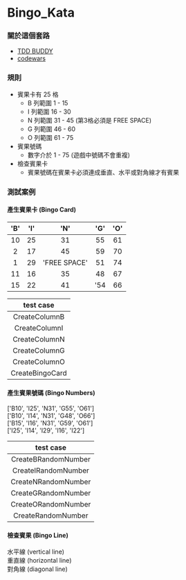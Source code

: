 # Bingo_Kata
### 關於這個套路
- [TDD BUDDY](https://www.tddbuddy.com/katas/bingo.html)
- [codewars](https://www.codewars.com/kata/566d5e2e57d8fae53c00000c)

### 規則
- 賓果卡有 25 格
  - B 列範圍 1 - 15 
  - I 列範圍 16 - 30
  - N 列範圍 31 - 45 (第3格必須是 FREE SPACE)
  - G 列範圍 46 - 60
  - O 列範圍 61 - 75
- 賓果號碼
  - 數字介於 1 - 75 (遊戲中號碼不會重複)
- 檢查賓果卡
  - 賓果號碼在賓果卡必須連成垂直、水平或對角線才有賓果

### 測試案例
#### 產生賓果卡 (Bingo Card)
| 'B' | 'I' | 'N' | 'G' | 'O' |
| :----: | :----: | :----: | :----: | :----: |
| 10 | 25 | 31 | 55 | 61 |
| 2 | 17 | 45 | 59 | 70 |
| 1 | 29 | 'FREE SPACE' | 51 | 74 |
| 11 | 16 | 35 | 48 | 67 |
| 15 | 22 | 41 | '54 | 66 |

| test case |
| :----: |
| CreateColumnB  |
| CreateColumnI | 
| CreateColumnN | 
| CreateColumnG | 
| CreateColumnO |
| CreateBingoCard |

#### 產生賓果號碼 (Bingo Numbers)
['B10', 'I25', 'N31', 'G55', 'O61'] <br>
['B10', 'I14', 'N31', 'G48', 'O66'] <br>
['B15', 'I16', 'N31', 'G59', 'O61'] <br>
['I25', 'I14', 'I29', 'I16', 'I22']

| test case |
| :----: |
| CreateBRandomNumber |
| CreateIRandomNumber | 
| CreateNRandomNumber | 
| CreateGRandomNumber | 
| CreateORandomNumber |
| CreateRandomNumber |

#### 檢查賓果 (Bingo Line)
水平線 (vertical line) <br>
重直線 (horizontal line) <br>
對角線 (diagonal line)